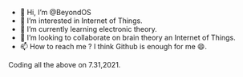 - 👋 Hi, I’m @BeyondOS
- 👀 I’m interested in Internet of Things.
- 🌱 I’m currently learning electronic theory.
- 💞️ I’m looking to collaborate on brain theory an Internet of Things.
- 📫 How to reach me ? I think Github is enough for me 😄. 

<!---
BeyondOS/BeyondOS is a ✨ special ✨ repository because its `README.md` (this file) appears on your GitHub profile.
You can click the Preview link to take a look at your changes.
--->
Coding all the above on 7.31,2021.
